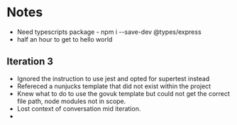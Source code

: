 # Notes

* Need typescripts package - npm i --save-dev @types/express
* half an hour to get to hello world

## Iteration 3
* Ignored the instruction to use jest and opted for supertest instead
* Refereced a nunjucks template that did not exist within the project
* Knew what to do to use the govuk template but could not get the correct file path, node modules not in scope.
* Lost context of conversation mid iteration.
* 
